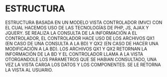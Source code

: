 # ESTRUCTURA


ESTRUCTURA BASADA EN UN MODELO VISTA CONTROLADOR (MVC) CON EL CUAL HACEMOS USO DE LAS TECNOLOGÍAS DE PHP, JS, AJAX Y JQUERY.
SE REALIZA LA CONSULTA DE LA INFORMACIÓN A EL CONTROLADOR, EL CONTROLADOR HACE USO DE LOS ARCHIVOS QX1 (EN CASO DE UNA CONSULTA A LA BD) Y QX2 (EN CASO DE HACER UNA MODIFICACIÓN A LA BD).
LOS ARCHIVOS QX1 Y QX2 RETORNAN LA INFORMACIÓN DE LA BD Y EL CONTROLADOR LLAMA A LA VISTA OTORGANDOLE LOS PARAMETROS QUE SE HABIAN CONSULTADO, UNA VEZ LA VISTA CARGA LOS DATOS Y LOS COMPONENTES.
SE LE RETORNA LA VISTA AL USUARIO.
